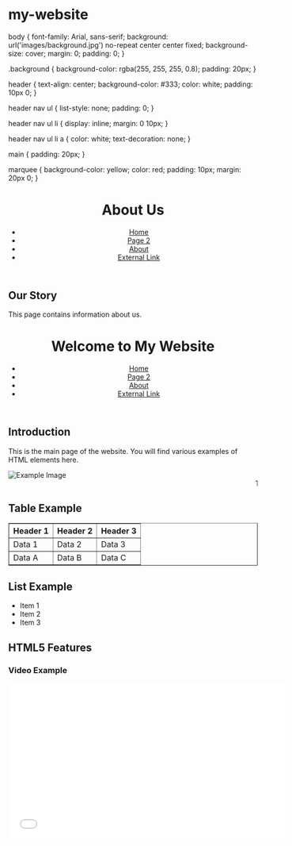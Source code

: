# my-website


body {
    font-family: Arial, sans-serif;
    background: url('images/background.jpg') no-repeat center center fixed;
    background-size: cover;
    margin: 0;
    padding: 0;
}

.background {
    background-color: rgba(255, 255, 255, 0.8);
    padding: 20px;
}

header {
    text-align: center;
    background-color: #333;
    color: white;
    padding: 10px 0;
}

header nav ul {
    list-style: none;
    padding: 0;
}

header nav ul li {
    display: inline;
    margin: 0 10px;
}

header nav ul li a {
    color: white;
    text-decoration: none;
}

main {
    padding: 20px;
}

marquee {
    background-color: yellow;
    color: red;
    padding: 10px;
    margin: 20px 0;
}


<!DOCTYPE html>
<html lang="en">
<head>
    <meta charset="UTF-8">
    <meta name="viewport" content="width=device-width, initial-scale=1.0">
    <title>About Us</title>
    <link rel="stylesheet" href="styles.css">
</head>
<body>
    <div class="background">
        <header>
            <h1>About Us</h1>
            <nav>
                <ul>
                    <li><a href="index.html">Home</a></li>
                    <li><a href="page2.html">Page 2</a></li>
                    <li><a href="about.html">About</a></li>
                    <li><a href="https://www.example.com">External Link</a></li>
                </ul>
            </nav>
        </header>
        <main>
            <section>
                <h2>Our Story</h2>
                <p>This page contains information about us.</p>
            </section>
        </main>
    </div>
</body>
</html>
<!DOCTYPE html>
<html lang="en">
<head>
    <meta charset="UTF-8">
    <meta name="viewport" content="width=device-width, initial-scale=1.0">
    <title>Home Page</title>
    <link rel="stylesheet" href="styles.css">
</head>
<body>
    <div class="background">
        <header>
            <h1>Welcome to My Website</h1>
            <nav>
                <ul>
                    <li><a href="index.html">Home</a></li>
                    <li><a href="page2.html">Page 2</a></li>
                    <li><a href="about.html">About</a></li>
                    <li><a href="https://www.example.com">External Link</a></li>
                </ul>
            </nav>
        </header>
        <main>
            <section>
                <h2>Introduction</h2>
                <p>This is the main page of the website. You will find various examples of HTML elements here.</p>
                <img src="images/example.jpg" alt="Example Image">
                <marquee>This text is scrolling across the screen!</marquee>
            </section>
            <section>
                <h2>Table Example</h2>
                <table border="1">
                    <tr>
                        <th>Header 1</th>
                        <th>Header 2</th>
                        <th>Header 3</th>
                    </tr>
                    <tr>
                        <td>Data 1</td>
                        <td>Data 2</td>
                        <td>Data 3</td>
                    </tr>
                    <tr>
                        <td>Data A</td>
                        <td>Data B</td>
                        <td>Data C</td>
                    </tr>
                </table>
            </section>
            <section>
                <h2>List Example</h2>
                <ul>
                    <li>Item 1</li>
                    <li>Item 2</li>
                    <li>Item 3</li>
                </ul>
            </section>
            <section>
                <h2>HTML5 Features</h2>
                <article>
                    <h3>Video Example</h3>
                    <iframe width="560" height="315" src="[https://www.youtube.com/watch?v=sjkrrmBnpGE]" frameborder="0" allow="accelerometer; autoplay; encrypted-media; gyroscope; picture-in-picture" allowfullscreen></iframe>
                </article>
            </section>
        </main>
    </div>
</body>
</html>

